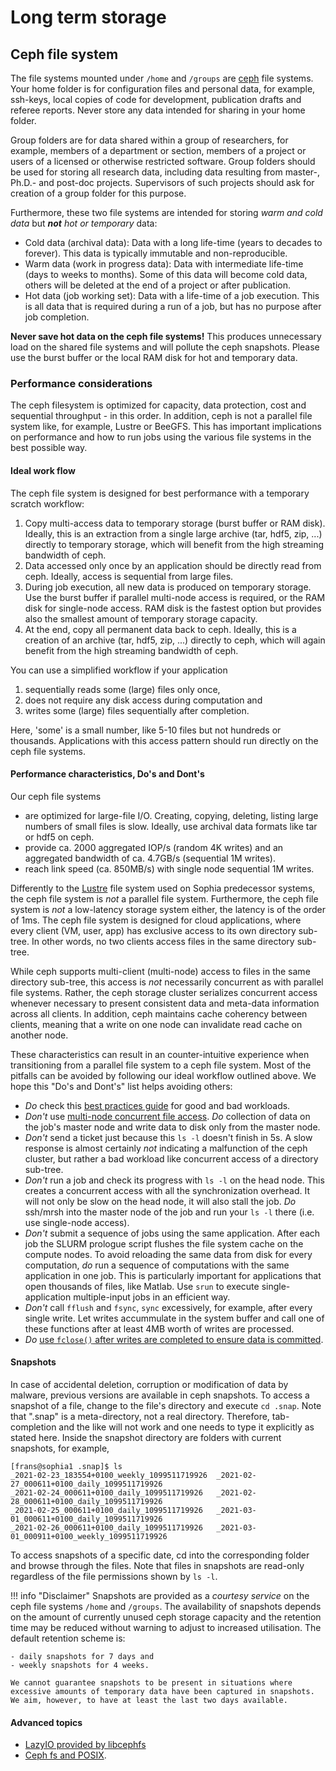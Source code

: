 # Long term storage

## Ceph file system

The file systems mounted under `/home` and `/groups` are [ceph](https://ceph.io/) file systems. Your home folder is for configuration files and personal data, for example, ssh-keys, local copies of code for development, publication drafts and referee reports. Never store any data intended for sharing in your home folder.

Group folders are for data shared within a group of researchers, for example, members of a department or section, members of a project or users of a licensed or otherwise restricted software. Group folders should be used for storing all research data, including data resulting from master-, Ph.D.- and post-doc projects. Supervisors of such projects should ask for creation of a group folder for this purpose.

Furthermore, these two file systems are intended for storing *warm and cold data* but ***not** hot or temporary* data:

- Cold data (archival data): Data with a long life-time (years to decades to forever). This data is typically immutable and non-reproducible.
- Warm data (work in progress data): Data with intermediate life-time (days to weeks to months). Some of this data will become cold data, others will be deleted at the end of a project or after publication.
- Hot data (job working set): Data with a life-time of a job execution. This is all data that is required during a run of a job, but has no purpose after job completion.

**Never save hot data on the ceph file systems!** This produces unnecessary load on the shared file systems and will pollute the ceph snapshots. Please use the burst buffer or the local RAM disk for hot and temporary data.


### Performance considerations

The ceph filesystem is optimized for capacity, data protection, cost and sequential throughput - in this order. In addition, ceph is not a parallel file system like, for example, Lustre or BeeGFS. This has important implications on performance and how to run jobs using the various file systems in the best possible way.


#### Ideal work flow

The ceph file system is designed for best performance with a temporary scratch workflow:

1. Copy multi-access data to temporary storage (burst buffer or RAM disk). Ideally, this is an extraction from a single large archive (tar, hdf5, zip, ...) directly to temporary storage, which will benefit from the high streaming bandwidth of ceph.
1. Data accessed only once by an application should be directly read from ceph. Ideally, access is sequential from large files.
1. During job execution, all new data is produced on temporary storage. Use the burst buffer if parallel multi-node access is required, or the RAM disk for single-node access. RAM disk is the fastest option but provides also the smallest amount of temporary storage capacity.
1. At the end, copy all permanent data back to ceph. Ideally, this is a creation of an archive (tar, hdf5, zip, ...) directly to ceph, which will again benefit from the high streaming bandwidth of ceph.

You can use a simplified workflow if your application

1. sequentially reads some (large) files only once,
1. does not require any disk access during computation and
1. writes some (large) files sequentially after completion.

Here, 'some' is a small number, like 5-10 files but not hundreds or thousands. Applications with this access pattern should run directly on the ceph file systems.


#### Performance characteristics, Do's and Dont's

Our ceph file systems

- are optimized for large-file I/O. Creating, copying, deleting, listing large numbers of small files is slow. Ideally, use archival data formats like tar or hdf5 on ceph.
- provide ca. 2000 aggregated IOP/s (random 4K writes) and an aggregated bandwidth of ca. 4.7GB/s (sequential 1M writes).
- reach link speed (ca. 850MB/s) with single node sequential 1M writes.

Differently to the [Lustre](https://www.lustre.org/) file system used on Sophia predecessor systems, the ceph file system is *not* a parallel file system. Furthermore, the ceph file system is *not* a low-latency storage system either, the latency is of the order of 1ms. The ceph file system is designed for cloud applications, where every client (VM, user, app) has exclusive access to its own directory sub-tree. In other words, no two clients access files in the same directory sub-tree.

While ceph supports multi-client (multi-node) access to files in the same directory sub-tree, this access is *not* necessarily concurrent as with parallel file systems. Rather, the ceph storage cluster serializes concurrent access whenever necessary to present consistent data and meta-data information across all clients. In addition, ceph maintains cache coherency between clients, meaning that a write on one node can invalidate read cache on another node.

These characteristics can result in an counter-intuitive experience when transitioning from a parallel file system to a ceph file system. Most of the pitfalls can be avoided by following our ideal workflow outlined above. We hope this "Do's and Dont's" list helps avoiding others:

- *Do* check this [best practices guide](https://docs.ceph.com/docs/master/cephfs/app-best-practices/) for good and bad workloads.
- *Don't* use [multi-node concurrent file access](https://docs.ceph.com/docs/master/cephfs/cephfs-io-path/). *Do* collection of data on the job's master node and write data to disk only from the master node.
- *Don't* send a ticket just because this `ls -l` doesn't finish in 5s. A slow response is almost certainly *not* indicating a malfunction of the ceph cluster, but rather a bad workload like concurrent access of a directory sub-tree.
- *Don't* run a job and check its progress with `ls -l` on the head node. This creates a concurrent access with all the synchronization overhead. It will not only be slow on the head node, it will also stall the job. *Do* ssh/mrsh into the master node of the job and run your `ls -l` there (i.e. use single-node access).
- *Don't* submit a sequence of jobs using the same application. After each job the SLURM prologue script flushes the file system cache on the compute nodes. To avoid reloading the same data from disk for every computation, *do* run a sequence of computations with the same application in one job. This is particularly important for applications that open thousands of files, like Matlab. Use `srun` to execute single-application multiple-input jobs in an efficient way.
- *Don't* call `fflush` and `fsync`, `sync` excessively, for example, after every single write. Let writes accummulate in the system buffer and call one of these functions after at least 4MB worth of writes are processed.
- *Do* [use `fclose()` after writes are completed to ensure data is committed](https://docs.ceph.com/docs/master/cephfs/full/).



#### Snapshots

In case of accidental deletion, corruption or modification of data by malware, previous versions are available in ceph snapshots. To access a snapshot of a file, change to the file's directory and execute `cd .snap`. Note that ".snap" is a meta-directory, not a real directory. Therefore, tab-completion and the like will not work and one needs to type it explicitly as stated here. Inside the snapshot directory are folders with current snapshots, for example,

    [frans@sophia1 .snap]$ ls
    _2021-02-23_183554+0100_weekly_1099511719926  _2021-02-27_000611+0100_daily_1099511719926
    _2021-02-24_000611+0100_daily_1099511719926   _2021-02-28_000611+0100_daily_1099511719926
    _2021-02-25_000611+0100_daily_1099511719926   _2021-03-01_000611+0100_daily_1099511719926
    _2021-02-26_000611+0100_daily_1099511719926   _2021-03-01_000911+0100_weekly_1099511719926

To access snapshots of a specific date, cd into the corresponding folder and browse through the files. Note that files in snapshots are read-only regardless of the file permissions shown by `ls -l`.

!!! info "Disclaimer"
    Snapshots are provided as a *courtesy service* on the ceph file systems `/home` and `/groups`. The availability of snapshots depends on the amount of currently unused ceph storage capacity and the retention time may be reduced without warning to adjust to increased utilisation. The default retention scheme is:

    - daily snapshots for 7 days and
    - weekly snapshots for 4 weeks.

    We cannot guarantee snapshots to be present in situations where excessive amounts of temporary data have been captured in snapshots. We aim, however, to have at least the last two days available.


#### Advanced topics

- [LazyIO provided by libcephfs](https://docs.ceph.com/docs/master/cephfs/lazyio/)
- [Ceph fs and POSIX](https://docs.ceph.com/docs/master/cephfs/posix/).

